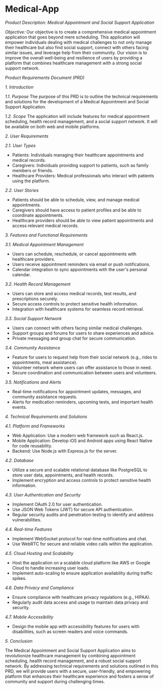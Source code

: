 # Medical-App
*Product Description: Medical Appointment and Social Support Application*

*Objective:*
Our objective is to create a comprehensive medical appointment application that goes beyond mere scheduling. This application will empower individuals dealing with medical challenges to not only manage their healthcare but also find social support, connect with others facing similar issues, and leverage help from their community. Our vision is to improve the overall well-being and resilience of users by providing a platform that combines healthcare management with a strong social support network.

*Product Requirements Document (PRD)*

*1. Introduction*

*1.1. Purpose*
The purpose of this PRD is to outline the technical requirements and solutions for the development of a Medical Appointment and Social Support Application.

*1.2. Scope*
The application will include features for medical appointment scheduling, health record management, and a social support network. It will be available on both web and mobile platforms.

*2. User Requirements*

*2.1. User Types*
- Patients: Individuals managing their healthcare appointments and medical records.
- Caregivers: Individuals providing support to patients, such as family members or friends.
- Healthcare Providers: Medical professionals who interact with patients using the platform.

*2.2. User Stories*
- Patients should be able to schedule, view, and manage medical appointments.
- Caregivers should have access to patient profiles and be able to coordinate appointments.
- Healthcare providers should be able to view patient appointments and access relevant medical records.

*3. Features and Functional Requirements*

*3.1. Medical Appointment Management*
- Users can schedule, reschedule, or cancel appointments with healthcare providers.
- Users receive appointment reminders via email or push notifications.
- Calendar integration to sync appointments with the user's personal calendar.

*3.2. Health Record Management*
- Users can store and access medical records, test results, and prescriptions securely.
- Secure access controls to protect sensitive health information.
- Integration with healthcare systems for seamless record retrieval.

*3.3. Social Support Network*
- Users can connect with others facing similar medical challenges.
- Support groups and forums for users to share experiences and advice.
- Private messaging and group chat for secure communication.

*3.4. Community Assistance*
- Feature for users to request help from their social network (e.g., rides to appointments, meal assistance).
- Volunteer network where users can offer assistance to those in need.
- Secure coordination and communication between users and volunteers.

*3.5. Notifications and Alerts*
- Real-time notifications for appointment updates, messages, and community assistance requests.
- Alerts for medication reminders, upcoming tests, and important health events.

*4. Technical Requirements and Solutions*

*4.1. Platform and Frameworks*
- Web Application: Use a modern web framework such as React.js.
- Mobile Application: Develop iOS and Android apps using React Native for code reusability.
- Backend: Use Node.js with Express.js for the server.

*4.2. Database*
- Utilize a secure and scalable relational database like PostgreSQL to store user data, appointments, and health records.
- Implement encryption and access controls to protect sensitive health information.

*4.3. User Authentication and Security*
- Implement OAuth 2.0 for user authentication.
- Use JSON Web Tokens (JWT) for secure API authentication.
- Regular security audits and penetration testing to identify and address vulnerabilities.

*4.4. Real-time Features*
- Implement WebSocket protocol for real-time notifications and chat.
- Use WebRTC for secure and reliable video calls within the application.

*4.5. Cloud Hosting and Scalability*
- Host the application on a scalable cloud platform like AWS or Google Cloud to handle increasing user loads.
- Implement auto-scaling to ensure application availability during traffic spikes.

*4.6. Data Privacy and Compliance*
- Ensure compliance with healthcare privacy regulations (e.g., HIPAA).
- Regularly audit data access and usage to maintain data privacy and security.

*4.7. Mobile Accessibility*
- Design the mobile app with accessibility features for users with disabilities, such as screen readers and voice commands.

*5. Conclusion*

The Medical Appointment and Social Support Application aims to revolutionize healthcare management by combining appointment scheduling, health record management, and a robust social support network. By addressing technical requirements and solutions outlined in this PRD, we will provide users with a secure, user-friendly, and empowering platform that enhances their healthcare experience and fosters a sense of community and support during challenging times.
